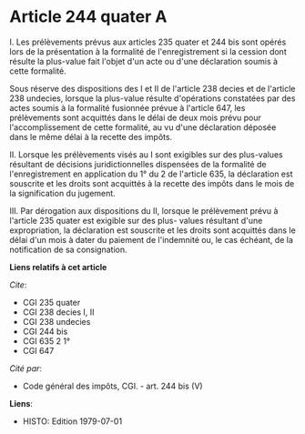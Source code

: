 # Article 244 quater A

I. Les prélèvements prévus aux articles 235 quater et 244 bis sont opérés lors de la présentation à la formalité de
l'enregistrement si la cession dont résulte la plus-value fait l'objet d'un acte ou d'une déclaration soumis à cette
formalité.

Sous réserve des dispositions des I et II de l'article 238 decies et de l'article 238 undecies, lorsque la plus-value résulte
d'opérations constatées par des actes soumis à la formalité fusionnée prévue à l'article 647, les prélèvements sont acquittés
dans le délai de deux mois prévu pour l'accomplissement de cette formalité, au vu d'une déclaration déposée dans le même
délai à la recette des impôts.

II. Lorsque les prélèvements visés au I sont exigibles sur des plus-values résultant de décisions juridictionnelles
dispensées de la formalité de l'enregistrement en application du 1° du 2 de l'article 635, la déclaration est souscrite et
les droits sont acquittés à la recette des impôts dans le mois de la signification du jugement.

III. Par dérogation aux dispositions du II, lorsque le prélèvement prévu à l'article 235 quater est exigible sur des plus-
values résultant d'une expropriation, la déclaration est souscrite et les droits sont acquittés dans le délai d'un mois à
dater du paiement de l'indemnité ou, le cas échéant, de la notification de sa consignation.

**Liens relatifs à cet article**

_Cite_:

  - CGI 235 quater
  - CGI 238 decies I, II
  - CGI 238 undecies
  - CGI 244 bis
  - CGI 635 2 1°
  - CGI 647

_Cité par_:

  - Code général des impôts, CGI. - art. 244 bis (V)

**Liens**:

  - HISTO: Edition 1979-07-01

